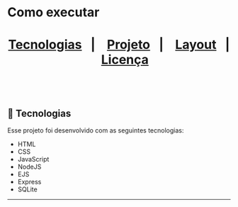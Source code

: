 <h1> Como executar <h1>
<p align="center">
  <a href="#-tecnologias">Tecnologias</a>&nbsp;&nbsp;&nbsp;|&nbsp;&nbsp;&nbsp;
  <a href="#-projeto">Projeto</a>&nbsp;&nbsp;&nbsp;|&nbsp;&nbsp;&nbsp;
  <a href="#-layout">Layout</a>&nbsp;&nbsp;&nbsp;|&nbsp;&nbsp;&nbsp;
  <a href="#memo-licença">Licença</a>
</p>



<br>


## 🚀 Tecnologias

Esse projeto foi desenvolvido com as seguintes tecnologias:

- HTML
- CSS
- JavaScript
- NodeJS
- EJS
- Express
- SQLite




---

